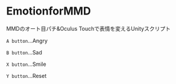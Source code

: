 # EmotionforMMD
MMDのオート目パチ&amp;Oculus Touchで表情を変えるUnityスクリプト

`A button`…Angry

`B button`…Sad

`X button`…Smile

`Y button`…Reset
